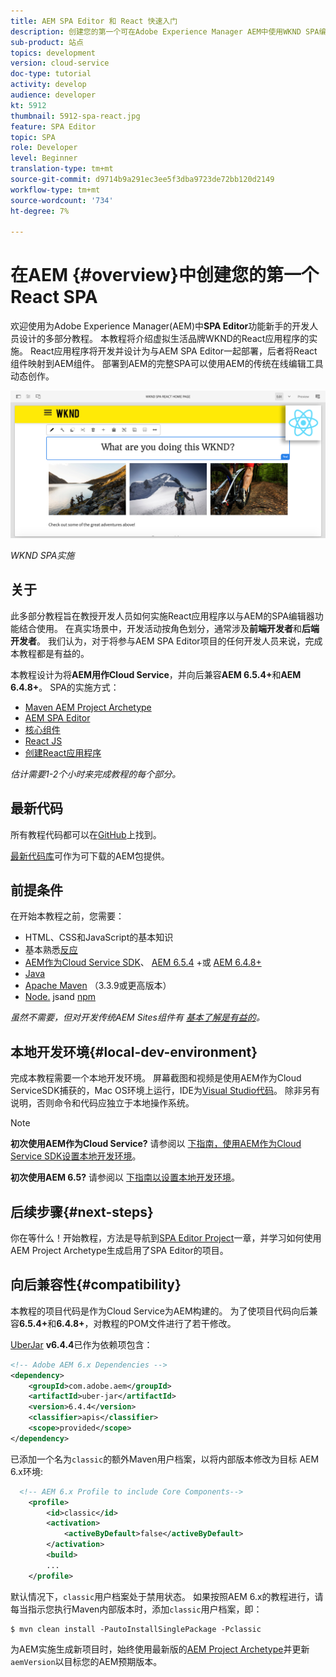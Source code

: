 ```yaml
---
title: AEM SPA Editor 和 React 快速入门
description: 创建您的第一个可在Adobe Experience Manager AEM中使用WKND SPA编辑的React Single Page Application(SPA)。 了解如何借助AEM SPA Editor使用React JS框架创建SPA。 本教程由多部分组成，其中将介绍虚拟生活方式品牌WKND的React应用程序的实施。 本教程介绍了SPA的端到端创建以及与AEM的集成。
sub-product: 站点
topics: development
version: cloud-service
doc-type: tutorial
activity: develop
audience: developer
kt: 5912
thumbnail: 5912-spa-react.jpg
feature: SPA Editor
topic: SPA
role: Developer
level: Beginner
translation-type: tm+mt
source-git-commit: d9714b9a291ec3ee5f3dba9723de72bb120d2149
workflow-type: tm+mt
source-wordcount: '734'
ht-degree: 7%

---
```



# 在AEM {#overview}中创建您的第一个React SPA

欢迎使用为Adobe Experience Manager(AEM)中&#x200B;**SPA Editor**&#x200B;功能新手的开发人员设计的多部分教程。 本教程将介绍虚拟生活品牌WKND的React应用程序的实施。 React应用程序将开发并设计为与AEM SPA Editor一起部署，后者将React组件映射到AEM组件。 部署到AEM的完整SPA可以使用AEM的传统在线编辑工具动态创作。

![最终SPA已实施](assets/wknd-spa-implementation.png)

*WKND SPA实施*

## 关于

此多部分教程旨在教授开发人员如何实施React应用程序以与AEM的SPA编辑器功能结合使用。 在真实场景中，开发活动按角色划分，通常涉及&#x200B;**前端开发者**&#x200B;和&#x200B;**后端开发者**。 我们认为，对于将参与AEM SPA Editor项目的任何开发人员来说，完成本教程都是有益的。

本教程设计为将&#x200B;**AEM用作Cloud Service**，并向后兼容&#x200B;**AEM 6.5.4+**&#x200B;和&#x200B;**AEM 6.4.8+**。 SPA的实施方式：

* [Maven AEM Project Archetype](https://docs.adobe.com/content/help/zh-Hans/experience-manager-core-components/using/developing/archetype/overview.html)
* [AEM SPA Editor](https://docs.adobe.com/content/help/en/experience-manager-65/developing/headless/spas/spa-walkthrough.html#content-editing-experience-with-spa)
* [核心组件](https://docs.adobe.com/content/help/zh-Hans/experience-manager-core-components/using/introduction.html)
* [React JS](https://reactjs.org/)
* [创建React应用程序](https://create-react-app.dev/)

*估计需要1-2个小时来完成教程的每个部分。*

## 最新代码

所有教程代码都可以在[GitHub](https://github.com/adobe/aem-guides-wknd-spa)上找到。

[最新代码库](https://github.com/adobe/aem-guides-wknd-spa/releases)可作为可下载的AEM包提供。

## 前提条件

在开始本教程之前，您需要：

* HTML、CSS和JavaScript的基本知识
* 基本熟悉[反应](https://reactjs.org/tutorial/tutorial.html)
* [AEM作为Cloud Service SDK](https://docs.adobe.com/content/help/en/experience-manager-learn/cloud-service/local-development-environment-set-up/aem-runtime.html#download-the-aem-as-a-cloud-service-sdk)、 [AEM 6.5.4](https://helpx.adobe.com/experience-manager/aem-releases-updates.html#65) +或 [AEM 6.4.8+](https://helpx.adobe.com/experience-manager/aem-releases-updates.html#64)
* [Java](https://downloads.experiencecloud.adobe.com/content/software-distribution/en/general.html)
* [Apache Maven](https://maven.apache.org/) （3.3.9或更高版本）
* [Node.](https://nodejs.org/en/) jsand  [npm](https://www.npmjs.com/)

*虽然不需要，但对开发传统AEM Sites组件有 [基本了解是有益的](https://docs.adobe.com/content/help/en/experience-manager-learn/getting-started-wknd-tutorial-develop/overview.html)。*

## 本地开发环境{#local-dev-environment}

完成本教程需要一个本地开发环境。 屏幕截图和视频是使用AEM作为Cloud ServiceSDK捕获的，Mac OS环境上运行，IDE为[Visual Studio代码](https://code.visualstudio.com/)。 除非另有说明，否则命令和代码应独立于本地操作系统。

>[!NOTE]
>
> **初次使用AEM作为Cloud Service?** 请参阅以 [下指南，使用AEM作为Cloud Service SDK设置本地开发环境](https://docs.adobe.com/content/help/en/experience-manager-learn/cloud-service/local-development-environment-set-up/overview.html)。
>
> **初次使用AEM 6.5?** 请参阅以 [下指南以设置本地开发环境](https://docs.adobe.com/content/help/en/experience-manager-learn/foundation/development/set-up-a-local-aem-development-environment.html)。

## 后续步骤{#next-steps}

你在等什么！开始教程，方法是导航到[SPA Editor Project](create-project.md)一章，并学习如何使用AEM Project Archetype生成启用了SPA Editor的项目。

## 向后兼容性{#compatibility}

本教程的项目代码是作为Cloud Service为AEM构建的。 为了使项目代码向后兼容&#x200B;**6.5.4+**&#x200B;和&#x200B;**6.4.8+**，对教程的POM文件进行了若干修改。

[UberJar](https://docs.adobe.com/content/help/en/experience-manager-65/developing/devtools/ht-projects-maven.html#what-is-the-uberjar) **v6.4.4**&#x200B;已作为依赖项包含：

```xml
<!-- Adobe AEM 6.x Dependencies -->
<dependency>
    <groupId>com.adobe.aem</groupId>
    <artifactId>uber-jar</artifactId>
    <version>6.4.4</version>
    <classifier>apis</classifier>
    <scope>provided</scope>
</dependency>
```

已添加一个名为`classic`的额外Maven用户档案，以将内部版本修改为目标 AEM 6.x环境:

```xml
  <!-- AEM 6.x Profile to include Core Components-->
    <profile>
        <id>classic</id>
        <activation>
            <activeByDefault>false</activeByDefault>
        </activation>
        <build>
        ...
    </profile>
```

默认情况下，`classic`用户档案处于禁用状态。 如果按照AEM 6.x的教程进行，请每当指示您执行Maven内部版本时，添加`classic`用户档案，即：

```shell
$ mvn clean install -PautoInstallSinglePackage -Pclassic
```

为AEM实施生成新项目时，始终使用最新版的[AEM Project Archetype](https://github.com/adobe/aem-project-archetype)并更新`aemVersion`以目标您的AEM预期版本。
